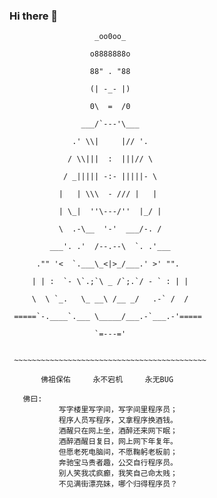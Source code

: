 ### Hi there 👋

<!--
**fader2077/fader2077** is a ✨ _special_ ✨ repository because its `README.md` (this file) appears on your GitHub profile.

Here are some ideas to get you started:

- 🔭 I’m currently working on ...
- 🌱 I’m currently learning ...
- 👯 I’m looking to collaborate on ...
- 🤔 I’m looking for help with ...
- 💬 Ask me about ...
- 📫 How to reach me: ...
- 😄 Pronouns: ...
- ⚡ Fun fact: ...
-->


                      
                       _oo0oo_
                       
                      o8888888o
                      
                      88" . "88
                      
                      (| -_- |)
                      
                      0\  =  /0
                      
                    ___/`---'\___
                    
                  .' \\|     |// '.
                  
                 / \\|||  :  |||// \
                 
                / _||||| -:- |||||- \
                
               |   | \\\  - /// |   |
               
               | \_|  ''\---/''  |_/ |
               
               \  .-\__  '-'  ___/-. /
               
             ___'. .'  /--.--\  `. .'___
             
          ."" '<  `.___\_<|>_/___.' >' "".
          
         | | :  `- \`.;`\ _ /`;.`/ - ` : | |
         
         \  \ `_.   \_ __\ /__ _/   .-` /  /
         
     =====`-.____`.___ \_____/___.-`___.-'=====
     
                       `=---='


     ~~~~~~~~~~~~~~~~~~~~~~~~~~~~~~~~~~~~~~~~~~~

           佛祖保佑     永不宕机     永无BUG

       佛曰:  
               写字楼里写字间，写字间里程序员；  
               程序人员写程序，又拿程序换酒钱。  
               酒醒只在网上坐，酒醉还来网下眠；  
               酒醉酒醒日复日，网上网下年复年。  
               但愿老死电脑间，不愿鞠躬老板前；  
               奔驰宝马贵者趣，公交自行程序员。  
               别人笑我忒疯癫，我笑自己命太贱；  
               不见满街漂亮妹，哪个归得程序员？
